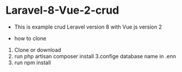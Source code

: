 # Laravel-8-Vue-2-crud
+ This is example crud Leravel version 8 with Vue js version 2 

+ how to clone
1. Clone or download 
2. run php artisan composer install
3.confige database name in .enn
4. run npm install
